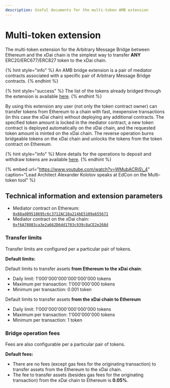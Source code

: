 ```yaml
---
description: Useful documents for the multi-token AMB extension
---
```


# Multi-token extension

The multi-token extension for the Arbitrary Message Bridge between Ethereum and the xDai chain is the simplest way to transfer **ANY** ERC20/ERC677/ERC827 token to the xDai chain.

{% hint style="info" %}
An AMB bridge extension is a pair of mediator contracts associated with a specific pair of Arbitrary Message Bridge contracts.
{% endhint %}

{% hint style="success" %}
The list of the tokens already bridged through the extension is available [here](https://docs.tokenbridge.net/eth-xdai-amb-bridge/multi-token-extension/the-bridged-tokens-list).
{% endhint %}

By using this extension any user \(not only the token contract owner\) can transfer tokens from  Ethereum to a chain with fast, inexpensive transactions \(in this case the xDai chain\) without deploying any additional contracts. The specified token amount is locked in the mediator contract, a new token contract is deployed automatically on the xDai chain, and the requested token amount is minted on the xDai chain. The reverse operation burns bridgeable tokens on the xDai chain and unlocks the tokens from the token contract on Ethereum.

{% hint style="info" %}
More details for the operations to deposit and withdraw tokens are available [here](https://docs.tokenbridge.net/eth-xdai-amb-bridge/multi-token-extension/extension-internals).
{% endhint %}

{% embed url="https://www.youtube.com/watch?v=WMubACRjS\_4" caption="Lead Architect Alexander Kolotov speaks at EdCon on the Multi-token tool" %}

## Technical information and extension parameters

* Mediator contract on Ethereum: [`0x88ad09518695c6c3712AC10a214bE5109a655671`](https://etherscan.io/address/0x88ad09518695c6c3712AC10a214bE5109a655671)
* Mediator contract on the xDai chain: [`0xf6A78083ca3e2a662D6dd1703c939c8aCE2e268d`](https://blockscout.com/poa/xdai/address/0xf6A78083ca3e2a662D6dd1703c939c8aCE2e268d)

### Transfer limits 

Transfer limits are configured per a particular pair of tokens. 

**Default limits:**

Default limits to transfer assets **from Ethereum to the xDai chain**:

* Daily limit: 1'000'000'000'000'000'000 tokens
* Maximum per transaction: 1'000'000'000 tokens
* Minimum per transaction: 0.001 token

Default limits to transfer assets **from the xDai chain to Ethereum** 

* Daily limit: 1'000'000'000'000'000'000 tokens
* Maximum per transaction: 1'000'000'000 tokens
* Minimum per transaction: 1 token

### Bridge operation fees

Fees are also configurable per a particular pair of tokens.

**Default fees:**

* There are no fees \(except gas fees for the originating transaction\) to transfer assets from the Ethereum to the xDai chain.
* The fee to transfer assets \(besides gas fees for the originating transaction\) from the xDai chain to Ethereum is **0.05%**.

